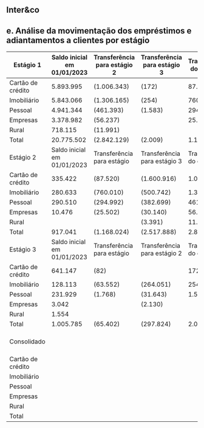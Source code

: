 <!-- image -->

## Inter&amp;co

## e. Análise da movimentação dos empréstimos e adiantamentos a clientes por estágio

| Estágio 1         | Saldo inicial em 01/01/2023   | Transferência para estágio 2   | Transferência para estágio 3   | Transferência do estágio 2   | Transferência do estágio 3   | Contratos finalizados   | Baixas para prejuízo   | Originação (recebimento)   | Saldo final em 31/12/2023   |
|-------------------|-------------------------------|--------------------------------|--------------------------------|------------------------------|------------------------------|-------------------------|------------------------|----------------------------|-----------------------------|
| Cartão de crédito | 5.893.995                     | (1.006.343)                    | (172)                          | 87.520                       | 82                           | (3.367.608)             |                        | 6.466.234                  | 8.073.708                   |
| Imobiliário       | 5.843.066                     | (1.306.165)                    | (254)                          | 760.010                      | 63.552                       | (733.834)               |                        | 3.305.094                  | 7.931.469                   |
| Pessoal           | 4.941.344                     | (461.393)                      | (1.583)                        | 294.992                      | 1.768                        | (823.872)               |                        | 2.582.333                  | 6.533.589                   |
| Empresas          | 3.378.982                     | (56.237)                       |                                | 25.502                       |                              | (8.093.169)             |                        | 8.574.335                  | 3.829.413                   |
| Rural             | 718.115                       | (11.991)                       |                                |                              |                              | (733.371)               |                        | 765.373                    | 738.126                     |
| Total             | 20.775.502                    | (2.842.129)                    | (2.009)                        | 1.168.024                    | 65.402                       | (13.751.854)            |                        | 21.693.369                 | 27.106.305                  |
| Estágio 2         | Saldo inicial em 01/01/2023   | Transferência para estágio     | Transferência para estágio 3   | Transferência do estágio     | Transferência do estágio 3   | Contratos finalizados   | Baixas para prejuízo   | Originação_ (recebimento)  | Saldo final em 31/12/2023   |
| Cartão de crédito | 335.422                       | (87.520)                       | (1.600.916)                    | 1.006.343                    |                              | (1.338.807)             |                        | 2.091.474                  | 405.996                     |
| Imobiliário       | 280.633                       | (760.010)                      | (500.742)                      | 1.306.165                    | 264.051                      | (55.981)                |                        | (19.069)                   | 515.047                     |
| Pessoal           | 290.510                       | (294.992)                      | (382.699)                      | 461.393                      | 31.643                       | (253.754)               |                        | 465.361                    | 317.462                     |
| Empresas          | 10.476                        | (25.502)                       | (30.140)                       | 56.237                       | 2.130                        | (1.858)                 |                        | (1.143)                    | 10.200                      |
| Rural             |                               |                                | (3.391)                        | 11.991                       |                              | (5.071)                 |                        | (88)                       | 3.441                       |
| Total             | 917.041                       | (1.168.024)                    | (2.517.888)                    | 2.842.129                    | 297.824                      | (1.655.471)             |                        | 2.536.535                  | 1.252.146                   |
| Estágio 3         | Saldo inicial em 01/01/2023   | Transferência para estágio     | Transferência para estágio 2   | Transferência do estágio     | Transferência do estágio 2   | Contratos finalizados   | Baixas para prejuízo   | Originação_ (recebimento)  | Saldo final em 31/12/2023   |
| Cartão de crédito | 641.147                       | (82)                           |                                | 172                          | 1.600.916                    | (422.103)               | (891.631)              | 53.154                     | 981.573                     |
| Imobiliário       | 128.113                       | (63.552)                       | (264.051)                      | 254                          | 500.742                      | (135.755)               | (25.211)               | (3.488)                    | 137.052                     |
| Pessoal           | 231.929                       | (1.768)                        | (31.643)                       | 1.583                        | 382.699                      | (111.720)               | (200.522)              | 17.135                     | 287.693                     |
| Empresas          | 3.042                         |                                | (2.130)                        |                              | 30.140                       | (984)                   | (3.173)                | (10.754)                   | 16.141                      |
| Rural             | 1.554                         |                                |                                |                              | 3.391                        |                         | (1.554)                |                            | 3.391                       |
| Total             | 1.005.785                     | (65.402)                       | (297.824)                      | 2.009                        | 2.517.888                    | (670.562)               | (1.122.091)            | 56.047                     | 1.425.850                   |
| Consolidado       |                               |                                |                                |                              | Saldo inicial em 01/01/2023  | Contratos finalizados   | Baixas para prejuízo   | Originação (recebimento)   | Saldo final em 31/12/2023   |
| Cartão de crédito |                               |                                |                                |                              | 6.870.564                    | (5.128.518)             | (891.631)              | 8.610.862                  | 9.461.277                   |
| Imobiliário       |                               |                                |                                |                              | 6.251.812                    | (925.570)               | (25.211)               | 3.282.537                  | 8.583.568                   |
| Pessoal           |                               |                                |                                |                              | 5.463.783                    | (1.189.346)             | (200.522)              | 3.064.829                  | 7.138.744                   |
| Empresas          |                               |                                |                                |                              | 3.392.500                    | (8.096.011)             | (3.173)                | 8.562.438                  | 3.855.754                   |
| Rural             |                               |                                |                                |                              | 719.669                      | (738.442)               | (1.554)                | 765.285                    | 744.958                     |
| Total             |                               |                                |                                |                              | 22.698.328                   | (16.077.887)            | (1.122.091)            | 24.285.951                 | 29.784.301                  |